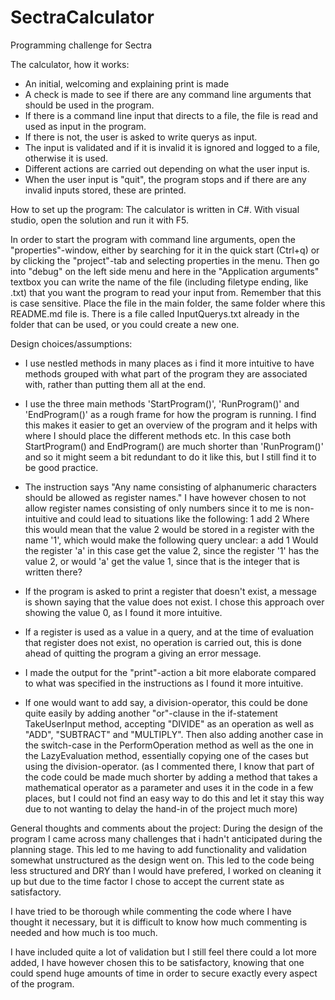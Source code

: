 # SectraCalculator
Programming challenge for Sectra


The calculator, how it works:
- An initial, welcoming and explaining print is made
- A check is made to see if there are any command line arguments that should be used in the program.
- If there is a command line input that directs to a file, the file is read and used as input in the program.
- If there is not, the user is asked to write querys as input.
- The input is validated and if it is invalid it is ignored and logged to a file, otherwise it is used.
- Different actions are carried out depending on what the user input is.
- When the user input is "quit", the program stops and if there are any invalid inputs stored, these are printed.


How to set up the program:
 The calculator is written in C#. With visual studio, open the solution and run it with F5.

 In order to start the program with command line arguments, open the "properties"-window, either by searching for 
it in the quick start (Ctrl+q) or by clicking the "project"-tab and selecting properties in the menu. 
 Then go into "debug" on the left side menu and here in the "Application arguments" textbox you can write the name 
of the file (including filetype ending, like .txt) that you want the program to read your input from. Remember that 
this is case sensitive.
 Place the file in the main folder, the same folder where this README.md file is.
 There is a file called InputQuerys.txt already in the folder that can be used, or you could create a new one.
 

Design choices/assumptions:
- I use nestled methods in many places as i find it more intuitive to have methods grouped with what part of the 
program they are associated with, rather than putting them all at the end. 

- I use the three main methods 'StartProgram()', 'RunProgram()' and 'EndProgram()' as a rough frame for how the 
program is running. I find this makes it easier to get an overview of the program and it helps with where I should
place the different methods etc. In this case both StartProgram() and EndProgram() are much shorter than 
'RunProgram()' and so it might seem a bit redundant to do it like this, but I still find it to be good practice.

- The instruction says "Any name consisting of alphanumeric characters should be allowed as register names."
I have however chosen to not allow register names consisting of only numbers since it to me is non-intuitive and could
lead to situations like the following:
1 add 2
Where this would mean that the value 2 would be stored in a register with the name '1', which would make the following 
query unclear:
a add 1
Would the register 'a' in this case get the value 2, since the register '1' has the value 2, or would 'a' get the value
1, since that is the integer that is written there?

- If the program is asked to print a register that doesn't exist, a message is shown saying that the value does not 
exist. I chose this approach over showing the value 0, as I found it more intuitive.

- If a register is used as a value in a query, and at the time of evaluation that register does not exist, no operation 
is carried out, this is done ahead of quitting the program a giving an error message.

- I made the output for the "print"-action a bit more elaborate compared to what was specified in the instructions as I 
found it more intuitive.

- If one would want to add say, a division-operator, this could be done quite easily by adding another "or"-clause in the
if-statement TakeUserInput method, accepting "DIVIDE" as an operation as well as "ADD", "SUBTRACT" and "MULTIPLY". Then 
also adding another case in the switch-case in the PerformOperation method as well as the one in the LazyEvaluation method, 
essentially copying one of the cases but using the division-operator.
(as I commented there, I know that part of the code could be made much shorter by adding a method that takes a mathematical 
operator as a parameter and uses it in the code in a few places, but I could not find an easy way to do this and let it 
stay this way due to not wanting to delay the hand-in of the project much more)


General thoughts and comments about the project:
During the design of the program I came across many challenges that i hadn't anticipated during the planning stage. This
led to me having to add functionality and validation somewhat unstructured as the design went on. This led to the code 
being less structured and DRY than I would have prefered, I worked on cleaning it up but due to the time factor I chose to 
accept the current state as satisfactory.

I have tried to be thorough while commenting the code where I have thought it necessary, but it is difficult to know how 
much commenting is needed and how much is too much. 

I have included quite a lot of validation but I still feel there could a lot more added, I have however chosen this to be
satisfactory, knowing that one could spend huge amounts of time in order to secure exactly every aspect of the program.